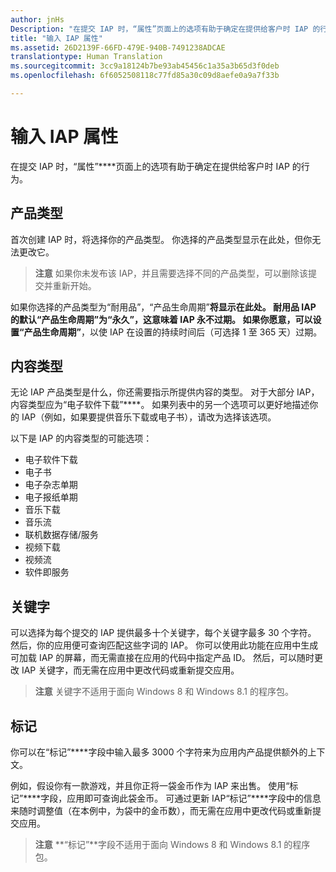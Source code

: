 ```yaml
---
author: jnHs
Description: "在提交 IAP 时，“属性”页面上的选项有助于确定在提供给客户时 IAP 的行为。"
title: "输入 IAP 属性"
ms.assetid: 26D2139F-66FD-479E-940B-7491238ADCAE
translationtype: Human Translation
ms.sourcegitcommit: 3cc9a18124b7be93ab45456c1a35a3b65d3f0deb
ms.openlocfilehash: 6f6052508118c77fd85a30c09d8aefe0a9a7f33b

---
```


# 输入 IAP 属性


在提交 IAP 时，“属性”****页面上的选项有助于确定在提供给客户时 IAP 的行为。

## 产品类型

首次创建 IAP 时，将选择你的产品类型。 你选择的产品类型显示在此处，但你无法更改它。

> **注意** 如果你未发布该 IAP，并且需要选择不同的产品类型，可以删除该提交并重新开始。 

如果你选择的产品类型为“耐用品”，“产品生命周期”****将显示在此处。 耐用品 IAP 的默认“产品生命周期”****为“永久”****，这意味着 IAP 永不过期。 如果你愿意，可以设置“产品生命周期”****，以使 IAP 在设置的持续时间后（可选择 1 至 365 天）过期。 

## 内容类型

无论 IAP 产品类型是什么，你还需要指示所提供内容的类型。 对于大部分 IAP，内容类型应为“电子软件下载”****。 如果列表中的另一个选项可以更好地描述你的 IAP（例如，如果要提供音乐下载或电子书），请改为选择该选项。 

以下是 IAP 的内容类型的可能选项：

-   电子软件下载
-   电子书
-   电子杂志单期
-   电子报纸单期
-   音乐下载
-   音乐流
-   联机数据存储/服务
-   视频下载
-   视频流
-   软件即服务

## 关键字

可以选择为每个提交的 IAP 提供最多十个关键字，每个关键字最多 30 个字符。 然后，你的应用便可查询匹配这些字词的 IAP。 你可以使用此功能在应用中生成可加载 IAP 的屏幕，而无需直接在应用的代码中指定产品 ID。 然后，可以随时更改 IAP 关键字，而无需在应用中更改代码或重新提交应用。

> **注意** 关键字不适用于面向 Windows 8 和 Windows 8.1 的程序包。

## 标记

你可以在“标记”****字段中输入最多 3000 个字符来为应用内产品提供额外的上下文。

例如，假设你有一款游戏，并且你正将一袋金币作为 IAP 来出售。 使用“标记”****字段，应用即可查询此袋金币。 可通过更新 IAP“标记”****字段中的信息来随时调整值（在本例中，为袋中的金币数），而无需在应用中更改代码或重新提交应用。

> **注意** **“标记”**字段不适用于面向 Windows 8 和 Windows 8.1 的程序包。

 

 

 







<!--HONumber=Jun16_HO4-->


